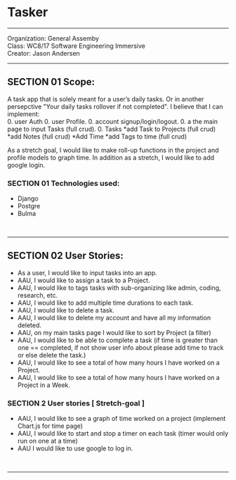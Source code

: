 # Tasker

---

Organization: General Assemby <br>
Class: WC8/17 Software Engineering Immersive <br>
Creator: Jason Andersen <br>

---


## SECTION 01 Scope:
A task app that is solely meant for a user’s daily tasks. Or in another persepctive "Your daily tasks rollover if not completed".  I believe that I can implement: <br>
0. user Auth
0. user Profile. 
0. account signup/login/logout. 
0. a the main page to input Tasks (full crud). 
0. Tasks 
    *add Task to Projects (full crud) 
    *add Notes (full crud)
    *Add Time 
    *add Tags to time (full crud)

As a stretch goal, I would like to make roll-up functions in the project and profile models to graph time. In addition as a stretch, I would like to add google login.


 ### SECTION 01 Technologies used:
 * Django
 * Postgre
 * Bulma


<br>
<hr>

## SECTION 02 User Stories:
* As a user, I would like to input tasks into an app.
* AAU, I would like to assign a task to a Project.
* AAU, I would like to tags tasks with sub-organizing like admin, coding, research, etc.
* AAU, I would like to add multiple time durations to each task.
* AAU, I would like to delete a task.
* AAU, I would like to delete my account and have all my information deleted.
* AAU, on my main tasks page I would like to sort by Project (a filter)
* AAU, I would like to be able to complete a task (if time is greater than one == completed, if not show user info about please add time to track or else delete the task.)
* AAU, I would like to see a total of how many hours I have worked on a Project.
* AAU, I would like to see a total of how many hours I have worked on a Project in a Week.

### SECTION 2 User stories [ Stretch-goal ]
* AAU, I would like to see a graph of time worked  on a project (implement Chart.js for time page)
* AAU, I would like to start and stop a timer on each task (timer would only run on one at a time)
* AAU I would like to use google to log in.

<br>
<hr>